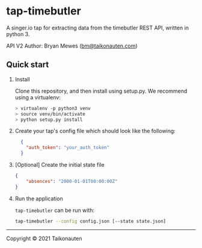 # tap-timebutler

A singer.io tap for extracting data from the timebutler REST API, written in python 3.

API V2 Author: Bryan Mewes (bm@taikonauten.com)

## Quick start

1. Install

    Clone this repository, and then install using setup.py. We recommend using a virtualenv:

    ```bash
    > virtualenv -p python3 venv
    > source venv/bin/activate
    > python setup.py install
    ```

2. Create your tap's config file which should look like the following:

    ```json
      {
        "auth_token": "your_auth_token"
      }
    ```

3. [Optional] Create the initial state file

    ```json
    {
        "absences": "2000-01-01T00:00:00Z"
    }
    ```

4. Run the application

    `tap-timebutler` can be run with:

    ```bash
    tap-timebutler --config config.json [--state state.json]
    ```

---

Copyright &copy; 2021 Taikonauten
